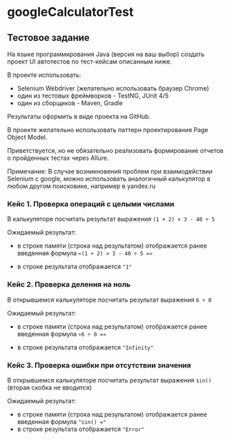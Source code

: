 # googleCalculatorTest

## Тестовое задание

На языке программирования Java (версия на ваш выбор) создать проект UI автотестов по тест-кейсам описанным ниже.

В проекте использовать:

* Selenium Webdriver (желательно использовать браузер Chrome)
* один из тестовых фреймворков - TestNG, JUnit 4/5
* один из сборщиков - Maven, Gradle

Результаты оформить в виде проекта на GitHub.

В проекте желательно использовать паттерн проектирования Page Object Model.

Приветствуется, но не обязательно реализовать формирование отчетов о пройденных тестах через Allure.

Примечание: В случае возникновения проблем при взаимодействии Selenium с google, можно использовать аналогичный калькулятор в любом другом поисковике, например в yandex.ru 

### Кейс 1. Проверка операций с целыми числами

В калькуляторе посчитать результат выражения `(1 + 2) × 3 - 40 ÷ 5`

Ожидаемый результат:

* в строке памяти (строка над результатом) отображается ранее введенная
формула `«(1 + 2) × 3 - 40 ÷ 5 =»`

* в строке результата отображается `"1"`

### Кейс 2. Проверка деления на ноль

В открывшемся калькуляторе посчитать результат выражения `6 ÷ 0`

Ожидаемый результат:

* в строке памяти (строка над результатом) отображается ранее введенная формула `«6 ÷ 0 =»`

* в строке результата отображается `"Infinity"`

### Кейс 3. Проверка ошибки при отсутствии значения
 
В открывшемся калькуляторе посчитать результат выражения `sin()` (вторая скобка не вводится)

Ожидаемый результат:

* в строке памяти (строка над результатом) отображается ранее введенная
формула `"sin() ="`
* в строке результата отображается `"Error"`


